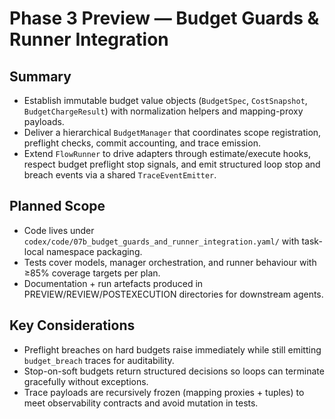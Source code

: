 # Phase 3 Preview — Budget Guards & Runner Integration

## Summary
- Establish immutable budget value objects (`BudgetSpec`, `CostSnapshot`, `BudgetChargeResult`) with normalization helpers and mapping-proxy payloads.
- Deliver a hierarchical `BudgetManager` that coordinates scope registration, preflight checks, commit accounting, and trace emission.
- Extend `FlowRunner` to drive adapters through estimate/execute hooks, respect budget preflight stop signals, and emit structured loop stop and breach events via a shared `TraceEventEmitter`.

## Planned Scope
- Code lives under `codex/code/07b_budget_guards_and_runner_integration.yaml/` with task-local namespace packaging.
- Tests cover models, manager orchestration, and runner behaviour with ≥85% coverage targets per plan.
- Documentation + run artefacts produced in PREVIEW/REVIEW/POSTEXECUTION directories for downstream agents.

## Key Considerations
- Preflight breaches on hard budgets raise immediately while still emitting `budget_breach` traces for auditability.
- Stop-on-soft budgets return structured decisions so loops can terminate gracefully without exceptions.
- Trace payloads are recursively frozen (mapping proxies + tuples) to meet observability contracts and avoid mutation in tests.
